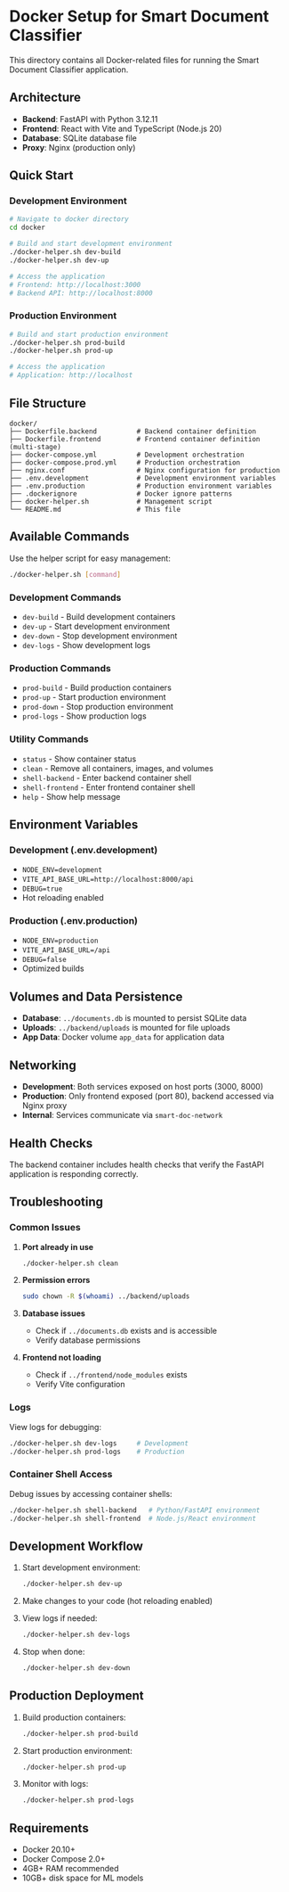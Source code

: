# Docker Setup for Smart Document Classifier

This directory contains all Docker-related files for running the Smart Document Classifier application.

## Architecture

- **Backend**: FastAPI with Python 3.12.11
- **Frontend**: React with Vite and TypeScript (Node.js 20)
- **Database**: SQLite database file
- **Proxy**: Nginx (production only)

## Quick Start

### Development Environment

```bash
# Navigate to docker directory
cd docker

# Build and start development environment
./docker-helper.sh dev-build
./docker-helper.sh dev-up

# Access the application
# Frontend: http://localhost:3000
# Backend API: http://localhost:8000
```

### Production Environment

```bash
# Build and start production environment
./docker-helper.sh prod-build
./docker-helper.sh prod-up

# Access the application
# Application: http://localhost
```

## File Structure

```
docker/
├── Dockerfile.backend          # Backend container definition
├── Dockerfile.frontend         # Frontend container definition (multi-stage)
├── docker-compose.yml          # Development orchestration
├── docker-compose.prod.yml     # Production orchestration
├── nginx.conf                  # Nginx configuration for production
├── .env.development            # Development environment variables
├── .env.production             # Production environment variables
├── .dockerignore               # Docker ignore patterns
├── docker-helper.sh            # Management script
└── README.md                   # This file
```

## Available Commands

Use the helper script for easy management:

```bash
./docker-helper.sh [command]
```

### Development Commands
- `dev-build` - Build development containers
- `dev-up` - Start development environment
- `dev-down` - Stop development environment
- `dev-logs` - Show development logs

### Production Commands
- `prod-build` - Build production containers
- `prod-up` - Start production environment
- `prod-down` - Stop production environment
- `prod-logs` - Show production logs

### Utility Commands
- `status` - Show container status
- `clean` - Remove all containers, images, and volumes
- `shell-backend` - Enter backend container shell
- `shell-frontend` - Enter frontend container shell
- `help` - Show help message

## Environment Variables

### Development (.env.development)
- `NODE_ENV=development`
- `VITE_API_BASE_URL=http://localhost:8000/api`
- `DEBUG=true`
- Hot reloading enabled

### Production (.env.production)
- `NODE_ENV=production`
- `VITE_API_BASE_URL=/api`
- `DEBUG=false`
- Optimized builds

## Volumes and Data Persistence

- **Database**: `../documents.db` is mounted to persist SQLite data
- **Uploads**: `../backend/uploads` is mounted for file uploads
- **App Data**: Docker volume `app_data` for application data

## Networking

- **Development**: Both services exposed on host ports (3000, 8000)
- **Production**: Only frontend exposed (port 80), backend accessed via Nginx proxy
- **Internal**: Services communicate via `smart-doc-network`

## Health Checks

The backend container includes health checks that verify the FastAPI application is responding correctly.

## Troubleshooting

### Common Issues

1. **Port already in use**
   ```bash
   ./docker-helper.sh clean
   ```

2. **Permission errors**
   ```bash
   sudo chown -R $(whoami) ../backend/uploads
   ```

3. **Database issues**
   - Check if `../documents.db` exists and is accessible
   - Verify database permissions

4. **Frontend not loading**
   - Check if `../frontend/node_modules` exists
   - Verify Vite configuration

### Logs

View logs for debugging:
```bash
./docker-helper.sh dev-logs     # Development
./docker-helper.sh prod-logs    # Production
```

### Container Shell Access

Debug issues by accessing container shells:
```bash
./docker-helper.sh shell-backend   # Python/FastAPI environment
./docker-helper.sh shell-frontend  # Node.js/React environment
```

## Development Workflow

1. Start development environment:
   ```bash
   ./docker-helper.sh dev-up
   ```

2. Make changes to your code (hot reloading enabled)

3. View logs if needed:
   ```bash
   ./docker-helper.sh dev-logs
   ```

4. Stop when done:
   ```bash
   ./docker-helper.sh dev-down
   ```

## Production Deployment

1. Build production containers:
   ```bash
   ./docker-helper.sh prod-build
   ```

2. Start production environment:
   ```bash
   ./docker-helper.sh prod-up
   ```

3. Monitor with logs:
   ```bash
   ./docker-helper.sh prod-logs
   ```

## Requirements

- Docker 20.10+
- Docker Compose 2.0+
- 4GB+ RAM recommended
- 10GB+ disk space for ML models
